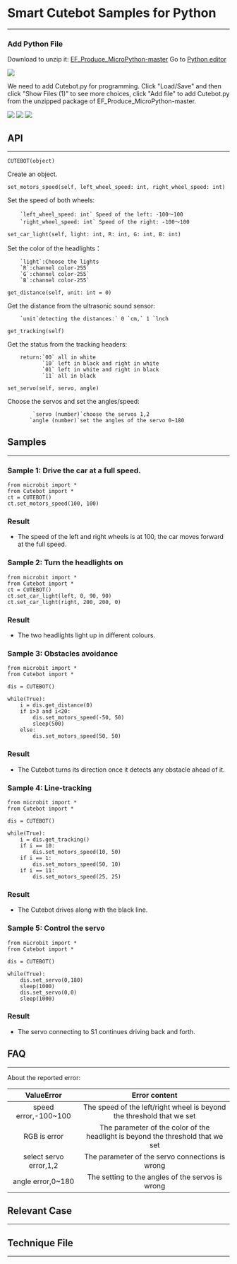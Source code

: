 # Smart Cutebot Samples for Python

---


### Add Python File
Download to unzip it: [EF_Produce_MicroPython-master](https://github.com/elecfreaks/EF_Produce_MicroPython/archive/refs/heads/master.zip)
Go to  [Python editor](https://python.microbit.org/v/2.0)

![](./images/cutebot-py-01.png)

We need to add Cutebot.py for programming. Click "Load/Save" and then click "Show Files (1)" to see more choices, click "Add file" to add Cutebot.py from the unzipped package of EF_Produce_MicroPython-master. 

![](./images/cutebot-py-02.png)
![](./images/cutebot-py-03.png)
![](./images/cutebot-py-04.png)

## API
---
`CUTEBOT(object)`

Create an object.

`set_motors_speed(self, left_wheel_speed: int, right_wheel_speed: int)`

Set the speed of both wheels: 

        `left_wheel_speed: int` Speed of the left: -100～100
        `right_wheel_speed: int` Speed of the right: -100～100

`set_car_light(self, light: int, R: int, G: int, B: int)`

Set the color of the headlights：

        `light`:Choose the lights
        `R`:channel color-255`
        `G`:channel color-255`
        `B`:channel color-255`
        


`get_distance(self, unit: int = 0)`

Get the distance from the ultrasonic sound sensor:

        `unit`detecting the distances:` 0 `cm,` 1 `lnch
        
         

`get_tracking(self)`

Get the status from the tracking headers:

        return:`00` all in white
               `10` left in black and right in white
               `01` left in white and right in black
               `11` all in black
               

`set_servo(self, servo, angle)`

Choose the servos and set the angles/speed: 

            `servo (number)`choose the servos 1,2
           `angle (number)`set the angles of the servo 0~180



## Samples
---
### Sample 1: Drive the car at a full speed. 
```
from microbit import *
from Cutebot import *
ct = CUTEBOT()
ct.set_motors_speed(100, 100)

```
### Result
- The speed of the left and right wheels is at 100, the car moves forward at the full speed. 


### Sample 2: Turn the headlights on
```
from microbit import *
from Cutebot import *
ct = CUTEBOT()
ct.set_car_light(left, 0, 90, 90)
ct.set_car_light(right, 200, 200, 0)
```
### Result
- The two headlights light up in different colours. 

### Sample 3: Obstacles avoidance 
```
from microbit import *
from Cutebot import *

dis = CUTEBOT()

while(True):
    i = dis.get_distance(0)
    if i>3 and i<20:
        dis.set_motors_speed(-50, 50)
        sleep(500)
    else:
        dis.set_motors_speed(50, 50)
```
### Result
- The Cutebot turns its direction once it detects any obstacle ahead of it. 

### Sample 4: Line-tracking 
```
from microbit import *
from Cutebot import *

dis = CUTEBOT()

while(True):
    i = dis.get_tracking()
    if i == 10:
        dis.set_motors_speed(10, 50)
    if i == 1:
        dis.set_motors_speed(50, 10)   
    if i == 11:
        dis.set_motors_speed(25, 25)  
```
### Result

- The Cutebot drives along with the black line. 

### Sample 5:  Control the servo  
```
from microbit import *
from Cutebot import *

dis = CUTEBOT()

while(True):
    dis.set_servo(0,180)
    sleep(1000)
    dis.set_servo(0,0)
    sleep(1000)
```
### Result
- The servo connecting to S1 continues driving back and forth. 

## FAQ
---
About the reported error:

 |ValueError|Error content|
 |:---:|:---:|
 |speed error,-100~100|The speed of the left/right wheel is beyond the threshold that we set|
 |RGB is error|The parameter of the color of the headlight is beyond the threshold that we set|
 |select servo error,1,2|The parameter of the servo connections is wrong|
 |angle error,0~180|The setting to the angles of the servos is wrong|



## Relevant Case
---

## Technique File
---
